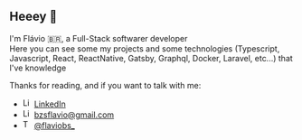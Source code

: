 ## Heeey 👋

I'm Flávio 🇧🇷, a Full-Stack softwarer developer <br/>
Here you can see some my projects and some technologies (Typescript, Javascript, React, ReactNative, Gatsby, Graphql, Docker, Laravel, etc...) that I've knowledge

Thanks for reading, and if you want to talk with me:

<ul>
  
  <li>
    <img src="https://user-images.githubusercontent.com/3603793/87078013-6b09a380-c1fa-11ea-9ca0-6789b1cafb1c.png" width="16" alt="Linkedin"> 
    <a href="https://www.linkedin.com/in/santoflavio/" target="_blank" title="My LinkedIn">LinkedIn</a>
  </li>
  <li>
    <img src="https://img2.gratispng.com/20180324/sbe/kisspng-google-logo-g-suite-google-5ab6f1f0dbc9b7.1299911115219389289003.jpg" width="16" alt="Linkedin"> 
    <a href="mailto:bzsflavio@gmail.com" target="_blank" title="Email">bzsflavio@gmail.com</a>
  </li>
  <li>
    <img src="https://user-images.githubusercontent.com/3603793/87077942-4b727b00-c1fa-11ea-890c-c1249a500a57.png" width="16" alt="Twitter"> 
    <a href="https://twitter.com/FlavioBS_" target="_blank" title="@flaviobs_">@flaviobs_</a>
  </li>
                                                                     
</ul>

